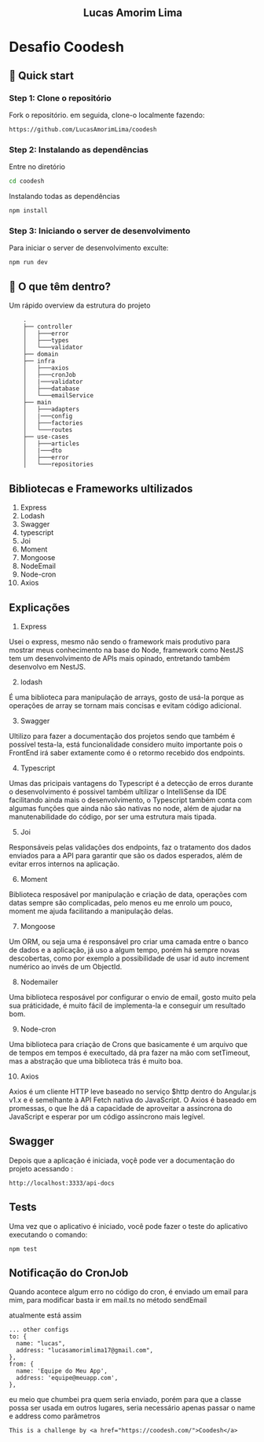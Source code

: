 <p align="center">
    <h2 align="center">Lucas Amorim Lima</h2>
</p> 

# Desafio Coodesh

## :rocket: Quick start

### Step 1: Clone o repositório 

Fork o repositório. em seguida, clone-o localmente fazendo:

```bash
https://github.com/LucasAmorimLima/coodesh
```

### Step 2: Instalando as dependências 

Entre no diretório

```bash
cd coodesh
```

Instalando todas as dependências 
```bash
npm install
```

### Step 3: Iniciando o server de desenvolvimento

Para iniciar o server de desenvolvimento exculte:
```
npm run dev
```

## :open_file_folder: O que têm dentro?

Um rápido overview da estrutura do projeto
```
    .
    ├── controller
    │   ├───error
    │   ├───types
    │   └───validator
    ├── domain
    ├── infra
    │   ├───axios
    │   ├───cronJob
    │   |───validator
    │   ├───database
    │   └───emailService
    ├── main
    │   ├───adapters
    │   |───config
    │   ├───factories
    │   └───routes
    ├── use-cases
    │   ├───articles
    │   |───dto
    │   ├───error
    │   └───repositories
```

## Bibliotecas e Frameworks ultilizados

1. Express
2. Lodash
3. Swagger
4. typescript
5. Joi
6. Moment
7. Mongoose
8. NodeEmail
9. Node-cron
10. Axios


## Explicações

1. Express
  
  Usei o express, mesmo não sendo o framework mais produtivo para mostrar meus conhecimento na base do Node,
  framework como NestJS tem um desenvolvimento de APIs mais opinado, entretando também desenvolvo em NestJS.
  
2. lodash

  É uma biblioteca para manipulação de arrays, gosto de usá-la porque as operações de array se tornam mais concisas e evitam código adicional.
  
3. Swagger

  Ultilizo para fazer a documentação dos projetos sendo que também é possível testa-la, está funcionalidade considero muito importante pois o FrontEnd irá saber extamente como é o retormo recebido dos endpoints.
  
4. Typescript

  Umas das pricipais vantagens do Typescript é a detecção de erros durante o desenvolvimento é possivel também ultilizar o IntelliSense da IDE facilitando ainda mais o desenvolvimento,  o  Typescript também conta com algumas funções que ainda não são nativas no node, além de ajudar na manutenabilidade do código, por ser uma estrutura mais tipada.
  
5. Joi

  Responsáveis pelas validações dos endpoints, faz o tratamento dos dados enviados para a API para garantir que são os dados esperados, além de evitar erros internos na aplicação.
    
6. Moment

  Biblioteca resposável por manipulação e criação de data, operações com datas sempre são complicadas, pelo menos eu me enrolo um pouco, moment me ajuda facilitando a manipulação delas.
  
7. Mongoose

  Um ORM, ou seja uma é responsável pro criar uma camada entre o banco de dados e a aplicação, já uso a algum tempo, porém há sempre novas descobertas, como por exemplo a possibilidade de usar
  id auto increment numérico ao invés de um ObjectId.

  8. Nodemailer
  
  Uma biblioteca resposável por configurar o envio de email, gosto muito pela sua práticidade, é muito fácil de implementa-la e conseguir um resultado bom.
  
 9. Node-cron

  Uma biblioteca para criação de Crons que basicamente é um arquivo que de tempos em tempos é execultado, dá pra fazer na mão com setTimeout, mas a abstração que uma biblioteca trás 
  é muito boa.

  10. Axios

  Axios é um cliente HTTP leve baseado no serviço $http dentro do Angular.js v1.x e é semelhante à API Fetch nativa do JavaScript. O Axios é baseado em promessas, o que lhe dá a capacidade de aproveitar a assíncrona do JavaScript e esperar por um código assíncrono mais legível.
  
## Swagger

Depois que a aplicação é iniciada, voçê pode ver a documentação do projeto acessando :
```
http://localhost:3333/api-docs
```

## Tests

Uma vez que o aplicativo é iniciado, você pode fazer o teste do aplicativo executando o comando:

```
npm test
```

## Notificação do CronJob

Quando acontece algum erro no código do cron, é enviado um email para mim, para modificar basta ir em mail.ts no método sendEmail

atualmente está assim
```
... other configs
to: {
  name: "lucas",
  address: "lucasamorimlima17@gmail.com",
},
from: {
  name: 'Equipe do Meu App',
  address: 'equipe@meuapp.com',
},
```
eu meio que chumbei pra quem seria enviado, porém para que a classe possa ser usada em outros lugares, seria necessário apenas passar o name e address como parâmetros

```
This is a challenge by <a href="https://coodesh.com/">Coodesh</a>
```
